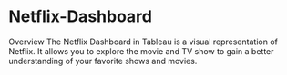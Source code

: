 # Netflix-Dashboard
Overview
The Netflix Dashboard in Tableau is a visual representation of Netflix. It allows you to explore the movie and TV show to gain a better understanding of your favorite shows and movies.

